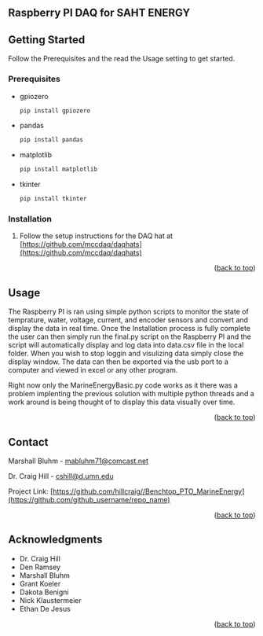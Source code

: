 <!-- ABOUT THE PROJECT -->
## Raspberry PI DAQ for SAHT ENERGY

<!-- GETTING STARTED -->
## Getting Started

Follow the Prerequisites and the read the Usage setting to get started.

### Prerequisites


* gpiozero
  ```sh
  pip install gpiozero
  ```

* pandas
  ```sh
  pip install pandas
  ```

* matplotlib
  ```sh
  pip install matplotlib
  ```

* tkinter
  ```sh
  pip install tkinter
  ```

### Installation

1. Follow the setup instructions for the DAQ hat at  [https://github.com/mccdaq/daqhats](https://github.com/mccdaq/daqhats)

<p align="right">(<a href="#readme-top">back to top</a>)</p>



<!-- USAGE EXAMPLES -->
## Usage

The Raspberry PI is ran using simple python scripts to monitor the state of temprature, water, voltage, current, and encoder sensors and convert and display the data in real time. Once the Installation process is fully complete the user can then simply run the final.py script on the Raspberry PI and the script will automatically display and log data into data.csv file in the local folder. When you wish to stop loggin and visulizing data simply close the display window. The data can then be exported via the usb port to a computer and viewed in excel or any other program. 

Right now only the MarineEnergyBasic.py code works as it there was a problem implenting the previous solution with multiple python threads and a work around is being thought of to display this data visually over time. 



<p align="right">(<a href="#readme-top">back to top</a>)</p>



<!-- CONTACT -->
## Contact

Marshall Bluhm - mabluhm71@comcast.net

Dr. Craig Hill - cshill@d.umn.edu

Project Link: [https://github.com/hillcraig//Benchtop_PTO_MarineEnergy](https://github.com/github_username/repo_name)

<p align="right">(<a href="#readme-top">back to top</a>)</p>



<!-- ACKNOWLEDGMENTS -->
## Acknowledgments

* Dr. Craig Hill
* Den Ramsey
* Marshall Bluhm
* Grant Koeler
* Dakota Benigni
* Nick Klaustermeier
* Ethan De Jesus

<p align="right">(<a href="#readme-top">back to top</a>)</p>



<!-- MARKDOWN LINKS & IMAGES -->
<!-- https://www.markdownguide.org/basic-syntax/#reference-style-links -->
[contributors-shield]: https://img.shields.io/github/contributors/github_username/repo_name.svg?style=for-the-badge
[contributors-url]: https://github.com/github_username/repo_name/graphs/contributors
[forks-shield]: https://img.shields.io/github/forks/github_username/repo_name.svg?style=for-the-badge
[forks-url]: https://github.com/github_username/repo_name/network/members
[stars-shield]: https://img.shields.io/github/stars/github_username/repo_name.svg?style=for-the-badge
[stars-url]: https://github.com/github_username/repo_name/stargazers
[issues-shield]: https://img.shields.io/github/issues/github_username/repo_name.svg?style=for-the-badge
[issues-url]: https://github.com/github_username/repo_name/issues
[license-shield]: https://img.shields.io/github/license/github_username/repo_name.svg?style=for-the-badge
[license-url]: https://github.com/github_username/repo_name/blob/master/LICENSE.txt
[linkedin-shield]: https://img.shields.io/badge/-LinkedIn-black.svg?style=for-the-badge&logo=linkedin&colorB=555
[linkedin-url]: https://linkedin.com/in/linkedin_username
[product-screenshot]: images/screenshot.png
[Next.js]: https://img.shields.io/badge/next.js-000000?style=for-the-badge&logo=nextdotjs&logoColor=white
[Next-url]: https://nextjs.org/
[React.js]: https://img.shields.io/badge/React-20232A?style=for-the-badge&logo=react&logoColor=61DAFB
[React-url]: https://reactjs.org/
[Vue.js]: https://img.shields.io/badge/Vue.js-35495E?style=for-the-badge&logo=vuedotjs&logoColor=4FC08D
[Vue-url]: https://vuejs.org/
[Angular.io]: https://img.shields.io/badge/Angular-DD0031?style=for-the-badge&logo=angular&logoColor=white
[Angular-url]: https://angular.io/
[Svelte.dev]: https://img.shields.io/badge/Svelte-4A4A55?style=for-the-badge&logo=svelte&logoColor=FF3E00
[Svelte-url]: https://svelte.dev/
[Laravel.com]: https://img.shields.io/badge/Laravel-FF2D20?style=for-the-badge&logo=laravel&logoColor=white
[Laravel-url]: https://laravel.com
[Bootstrap.com]: https://img.shields.io/badge/Bootstrap-563D7C?style=for-the-badge&logo=bootstrap&logoColor=white
[Bootstrap-url]: https://getbootstrap.com
[JQuery.com]: https://img.shields.io/badge/jQuery-0769AD?style=for-the-badge&logo=jquery&logoColor=white
[JQuery-url]: https://jquery.com 
